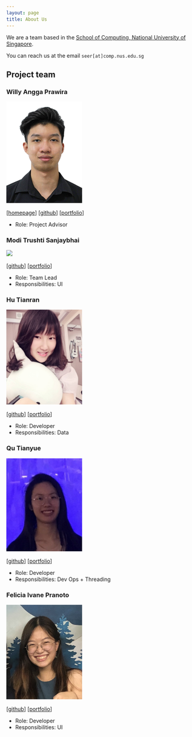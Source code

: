 ```yaml
---
layout: page
title: About Us
---
```


We are a team based in the [School of Computing, National University of Singapore](http://www.comp.nus.edu.sg).

You can reach us at the email `seer[at]comp.nus.edu.sg`

## Project team

### Willy Angga Prawira

<img src="images/willyamped.png" width="200px">

[[homepage](http://www.comp.nus.edu.sg/~damithch)]
[[github](https://github.com/willyamped)]
[[portfolio](team/willyamped.md)]

* Role: Project Advisor

### Modi Trushti Sanjaybhai

<img src="images/johndoe.png" width="200px">

[[github](http://github.com/tsm1820)]
[[portfolio](team/tsm1820.md)]

* Role: Team Lead
* Responsibilities: UI

### Hu Tianran

<img src="images/nature711.png" width="200px">

[[github](http://github.com/nature711)] [[portfolio](team/hutianran.md)]

* Role: Developer
* Responsibilities: Data

### Qu Tianyue

<img src="images/tianyue58.png" width="200px">

[[github](http://github.com/tianyue58)]
[[portfolio](team/johndoe.md)]

* Role: Developer
* Responsibilities: Dev Ops + Threading

### Felicia Ivane Pranoto

<img src="images/feliciaivane.png" width="200px">

[[github](http://github.com/feliciaivane)]
[[portfolio](team/feliciaivane.md)]

* Role: Developer
* Responsibilities: UI
